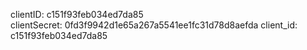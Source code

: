  clientID: c151f93feb034ed7da85   
 clientSecret: 0fd3f9942d1e65a267a5541ee1fc31d78d8aefda
  client_id: c151f93feb034ed7da85

   
